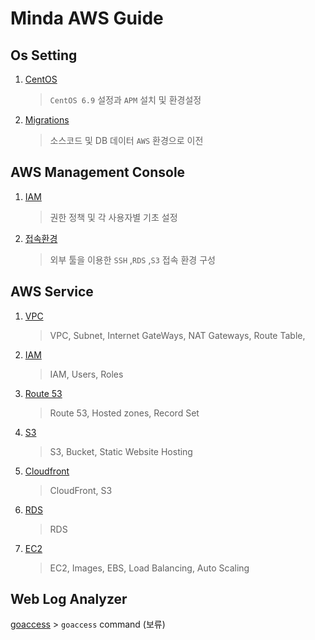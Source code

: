 # Minda AWS Guide


## Os Setting

1. [CentOS](https://github.com/theminda/aws-setting/blob/master/CentOS-6.9/OS.md)
	> `CentOS 6.9` 설정과 `APM` 설치 및 환경설정
2. [Migrations](https://github.com/theminda/aws-setting/blob/master/CentOS-6.9/migrations.md)
	> 소스코드 및 DB 데이터 `AWS` 환경으로 이전

## AWS Management Console
1. [IAM](https://github.com/theminda/aws-setting/blob/master/AMC/iam.md)
	> 권한 정책 및 각 사용자별 기초 설정
2. [접속환경](https://github.com/theminda/aws-setting/blob/master/AMC/awsConnect.md)
	> 외부 툴을 이용한 `SSH` ,`RDS` ,`S3` 접속 환경 구성


## AWS Service
1. [VPC](https://github.com/theminda/aws-setting/blob/master/AwsService/vpc.md)
	> VPC, Subnet, Internet GateWays, NAT Gateways, Route Table, 
2. [IAM](https://github.com/theminda/aws-setting/blob/master/AwsService/iam.md)
	> IAM, Users, Roles
4. [Route 53](https://github.com/theminda/aws-setting/blob/master/AwsService/route53.md)
	> Route 53, Hosted zones, Record Set
5. [S3](https://github.com/theminda/aws-setting/blob/master/AwsService/s3.md)
	> S3, Bucket, Static Website Hosting
6. [Cloudfront](https://github.com/theminda/aws-setting/blob/master/AwsService/cloudFront.md)
	> CloudFront, S3
7. [RDS](https://github.com/theminda/aws-setting/blob/master/AwsService/rds.md)
	> RDS
8. [EC2](https://github.com/theminda/aws-setting/blob/master/AwsService/ec2.md)
	> EC2, Images, EBS, Load Balancing, Auto Scaling

## Web Log Analyzer
[goaccess](https://github.com/theminda/aws-setting/blob/master/Log/goaccess.md)
	> `goaccess` command (보류)
